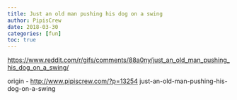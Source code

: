 ```yaml
---
title: Just an old man pushing his dog on a swing
author: PipisCrew
date: 2018-03-30
categories: [fun]
toc: true
---
```


https://www.reddit.com/r/gifs/comments/88a0ny/just_an_old_man_pushing_his_dog_on_a_swing/

origin - http://www.pipiscrew.com/?p=13254 just-an-old-man-pushing-his-dog-on-a-swing